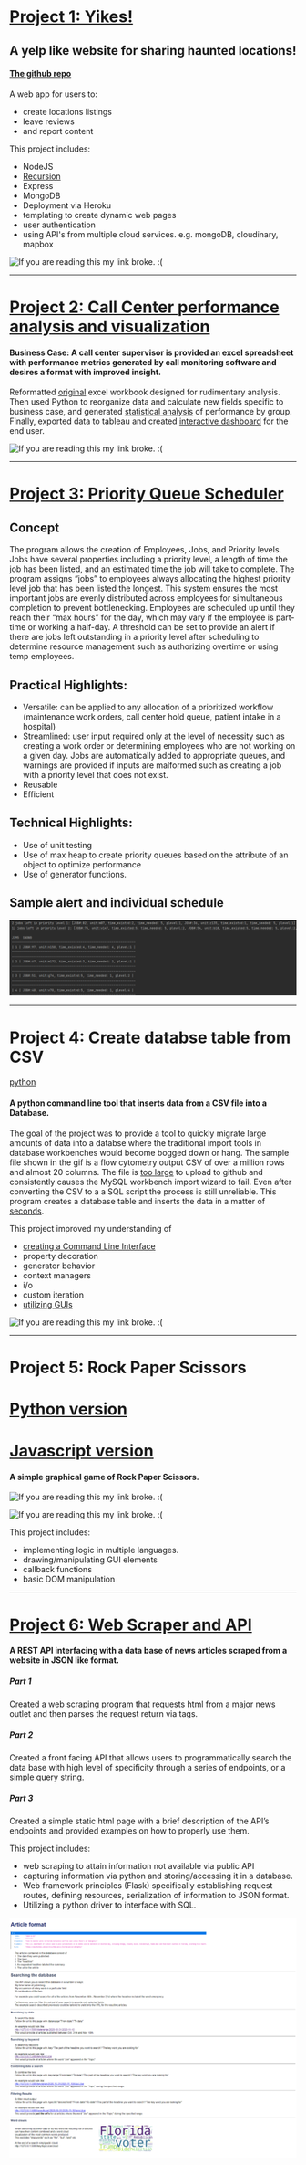 
# [Project 1: Yikes!](https://still-wildwood-10638.herokuapp.com/)
## A yelp like website for sharing haunted locations!
#### [The github repo](https://github.com/wcstrickland/yikes)

A web app for users to:
- create locations listings
- leave reviews
- and report content

This project includes:
- NodeJS
- [Recursion](https://wcstrickland.github.io/Portfolio/)
- Express
- MongoDB
- Deployment via Heroku
- templating to create dynamic web pages
- user authentication
- using API's from multiple cloud services. e.g. mongoDB, cloudinary, mapbox

![If you are reading this my link broke. :(](https://media.giphy.com/media/jujOO2uiyU0Xt31E2t/giphy.gif)

---------------------------------------------------------------------------------------------------------------------------------------------

# [Project 2: Call Center performance analysis and visualization](https://github.com/wcstrickland/call_center)
#### Business Case: A call center supervisor is provided an excel spreadsheet with performance metrics generated by call monitoring software and desires a format with improved insight.

Reformatted [original](images/call_raw_xl.png) excel workbook designed for rudimentary analysis.
Then used Python to reorganize data and calculate new fields specific to business case,
and generated [statistical analysis](images/jupyter_img.png) of performance by group. 
Finally, exported data to tableau and created [interactive dashboard](https://public.tableau.com/shared/KXPPY74GJ?:display_count=y&:origin=viz_share_link) for the end user.

![If you are reading this my link broke. :(](https://media.giphy.com/media/LoZyUPDg7HZu2sgd5I/giphy.gif)

---------------------------------------------------------------------------------------------------------------------------------------------


# [Project 3: Priority Queue Scheduler](https://github.com/wcstrickland/priorityqueue)
## Concept
The program allows the creation of Employees, Jobs, and Priority levels. Jobs have several properties including a priority level, a length of time the job has been listed, and an estimated time the job will take to complete. The program assigns “jobs” to employees always allocating the highest priority level job that has been listed the longest. This system ensures the most important jobs are evenly distributed across employees for simultaneous completion to prevent bottlenecking. Employees are scheduled up until they reach their “max hours” for the day, which may vary if the employee is part-time or working a half-day. A threshold can be set to provide an alert if there are jobs left outstanding in a priority level after scheduling to determine resource management such as authorizing overtime or using temp employees. 

## Practical Highlights:
- Versatile: can be applied to any allocation of a prioritized workflow (maintenance work orders, call center hold queue, patient intake in a hospital)
- Streamlined: user input required only at the level of necessity such as creating a work order or determining employees who are not working on a given day. Jobs are automatically added to appropriate queues, and warnings are provided if inputs are malformed such as creating a job with a priority level that does not exist.
- Reusable
- Efficient


## Technical Highlights:
- Use of unit testing
- Use of max heap to create priority queues based on the attribute of an object to optimize performance
- Use of generator functions. 

## Sample alert and individual schedule 
![If you are reading this my link broke. :(](images/sample_alert.png)

---------------------------------------------------------------------------------------------------------------------------------------------

# Project 4: Create databse table from CSV
[python](https://github.com/wcstrickland/csv_to_sql)
#### A python command line tool that inserts data from a CSV file into a Database.

The goal of the project was to provide a tool to quickly migrate large amounts of data into a databse where the traditional import tools in database workbenches would become bogged down or hang. The sample file shown in the gif is a flow cytometry output CSV of over a million rows and almost 20 columns. The file is [too large](images/csv4.png) to upload to github and consistently causes the MySQL workbench import wizard to fail. Even after converting the CSV to a a SQL script the process is still unreliable. This program creates a database table and inserts the data in a matter of [seconds](images/csv1.png).

This project improved my understanding of
- [creating a Command Line Interface](images/csv3.png)
- property decoration
- generator behavior
- context managers
- i/o
- custom iteration
- [utilizing GUIs](images/csv2.png)

![If you are reading this my link broke. :(](https://media.giphy.com/media/IqKeb1e0qlnZFz9vk9/giphy.gif)


---------------------------------------------------------------------------------------------------------------------------------------------

# Project 5: Rock Paper Scissors
# [Python version](https://github.com/wcstrickland/rock_paper_scissors)
# [Javascript version](https://github.com/wcstrickland/RockPaperScissors)

#### A simple graphical game of Rock Paper Scissors.

![If you are reading this my link broke. :(](https://media.giphy.com/media/5kQYqUcXHCKkGYBQNY/giphy.gif)

![If you are reading this my link broke. :(](https://media.giphy.com/media/JGXjxr0c0bRPa682fn/giphy.gif)

This project includes:
- implementing logic in multiple languages.
- drawing/manipulating GUI elements
- callback functions
- basic DOM manipulation

---------------------------------------------------------------------------------------------------------------------------------------------



# [Project 6: Web Scraper and API](https://github.com/wcstrickland/news_api)
#### A REST API interfacing with a data base of news articles scraped from a website in JSON like format.

##### Part 1
Created a web scraping program that requests html from a major news outlet and then parses the request return via tags. 
##### Part 2
Created a front facing API that allows users to programmatically search the data base with high level of specificity through a series of endpoints, or a simple query string.
##### Part 3 
Created a simple static html page with  a brief description of the API’s endpoints and provided examples on how to properly use them. 

This project includes:
- web scraping to attain information not available via public API
- capturing information via python and storing/accessing it in a database.
- Web framework principles (Flask) specifically establishing request routes, defining resources, serialization of information to JSON format.
- Utilizing a python driver to interface with SQL.

![If you are reading this my link broke. :(](images/home_page_img.png)

